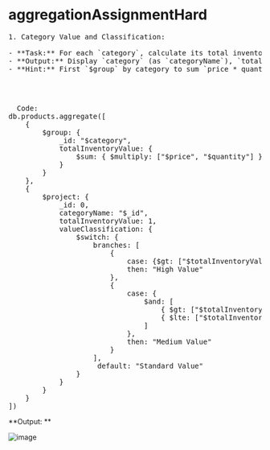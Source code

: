# aggregationAssignmentHard

<pre>
1. Category Value and Classification:

- **Task:** For each `category`, calculate its total inventory value (sum of `price * quantity` for all products in that category). Then, classify each category: if total value > 10000, it's "High Value"; if > 5000, it's "Medium Value"; otherwise, it's "Standard Value".
- **Output:** Display `category` (as `categoryName`), `totalInventoryValue`, and `valueClassification`.
- **Hint:** First `$group` by category to sum `price * quantity`. Then use `$project` with `$cond` (possibly nested or using `$switch`) for classification.
  
</pre>


<pre>


  Code:
db.products.aggregate([
    {
        $group: {
            _id: "$category",
            totalInventoryValue: {
                $sum: { $multiply: ["$price", "$quantity"] }
            }
        }
    },
    {
        $project: {
            _id: 0,
            categoryName: "$_id",
            totalInventoryValue: 1,
            valueClassification: {
                $switch: {
                    branches: [
                        {
                            case: {$gt: ["$totalInventoryValue", 10000]},
                            then: "High Value"
                        },
                        {
                            case: {
                                $and: [
                                    { $gt: ["$totalInventoryValue", 5000] },
                                    { $lte: ["$totalInventoryValue", 10000] }
                                ]
                            },
                            then: "Medium Value"
                        }
                    ],
                     default: "Standard Value"
                }
            }
        }
    }
])
</pre>

**Output:  **

![image](https://github.com/user-attachments/assets/9bed588a-52af-485c-96b6-eaa5c87aa26f)




